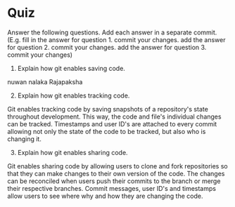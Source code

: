 # Quiz

Answer the following questions. Add each answer in a separate commit. (E.g. fill in the answer for question 1. commit your changes. add the answer for question 2. commit your changes. add the answer for question 3. commit your changes)

1. Explain how git enables saving code.

nuwan nalaka Rajapaksha

2. Explain how git enables tracking code.

Git enables tracking code by saving snapshots of a repository's state throughout development. This way, the code and file's individual changes can be tracked. Timestamps and user ID's are attached to every commit allowing not only the state of the code to be tracked, but also who is changing it.

3. Explain how git enables sharing code.

Git enables sharing code by allowing users to clone and fork repositories so that they can make changes to their own version of the code. The changes can be reconciled when users push their commits to the branch or merge their respective branches. Commit messages, user ID's and timestamps allow users to see where why and how they are changing the code.
